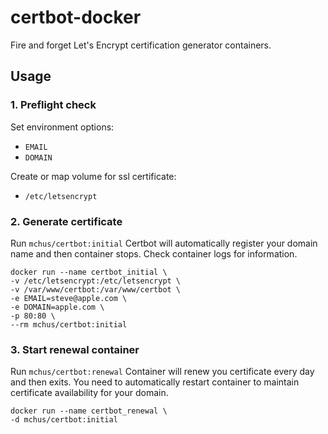 # certbot-docker
Fire and forget Let's Encrypt certification generator  containers.

## Usage
### 1. Preflight check
Set environment options:
  - `EMAIL`
  - `DOMAIN`

Create or map volume for ssl certificate:
  - `/etc/letsencrypt`

### 2. Generate certificate
Run `mchus/certbot:initial`
Certbot will automatically register your domain name and then container stops. Check container logs for  information.

```
docker run --name certbot_initial \
-v /etc/letsencrypt:/etc/letsencrypt \
-v /var/www/certbot:/var/www/certbot \
-e EMAIL=steve@apple.com \
-e DOMAIN=apple.com \
-p 80:80 \
--rm mchus/certbot:initial
```


### 3. Start renewal container
Run `mchus/certbot:renewal`
Container will renew you certificate every day and then exits. You need to automatically restart container to maintain certificate availability for your domain.

```
docker run --name certbot_renewal \
-d mchus/certbot:initial
```
